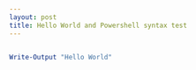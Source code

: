 ```yaml
---
layout: post
title: Hello World and Powershell syntax test
---
```


```powershell

Write-Output "Hello World"

```
